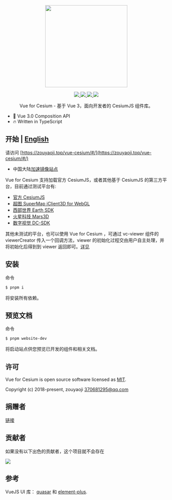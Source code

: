 <!--
 * @Author: zouyaoji@https://github.com/zouyaoji
 * @Date: 2021-04-29 16:12:05
 * @LastEditTime: 2022-12-08 22:12:41
 * @LastEditors: zouyaoji
 * @Description:
 * @FilePath: \vue-cesium@next\README.zh.md
-->
<p align="center">
  <img width="256px" src="https://zouyaoji.top/vue-cesium/images/vue-cesium-logo.svg">
</p>

<p align="center">
  <a href="https://github.com/zouyaoji/vue-cesium/actions/workflows/publish-npm.yml" target="_blank">
    <img src="https://img.shields.io/github/workflow/status/zouyaoji/vue-cesium/Publish%20to%20NPM%20registry?style=plastic">
  </a>
  <a href="https://www.npmjs.com/package/vue-cesium" target="_blank">
    <img src="https://img.shields.io/npm/v/vue-cesium/next?style=plastic">
  </a>
  <a href="https://npmcharts.com/compare/vue-cesium?minimal=true" target="_blank">
    <img src="https://img.shields.io/npm/dm/vue-cesium?style=plastic">
  </a>
  <a href="https://github.com/zouyaoji/vue-cesium/blob/dev/LICENSE" target="_blank">
    <img src="https://img.shields.io/github/license/zouyaoji/vue-cesium?style=plastic">
  </a>
  <!-- <a href="https://coveralls.io/github/zouyaoji/vue-cesium?branch=dev" target="_blank">
    <img src="https://img.shields.io/coveralls/github/zouyaoji/vue-cesium?style=plastic">
  </a> -->
  <br>
</p>

<p align="center">Vue for Cesium - 基于 Vue 3，面向开发者的 CesiumJS 组件库。</p>

- 💪 Vue 3.0 Composition API
- 🔥 Written in TypeScript

## 开始 | [English](./README.md)

请访问 [https://zouyaoji.top/vue-cesium/#/](https://zouyaoji.top/vue-cesium/#/)

- 中国大陆[加速镜像站点](https://vue-cesium.songluck.com)

Vue for Cesium 支持加载官方 CesiumJS，或者其他基于 CesiumJS 的第三方平台，目前通过测试平台有:

- [官方 CesiumJS](https://cesium.com/platform/cesiumjs/)
- [超图 SuperMap iClient3D for WebGL](http://support.supermap.com.cn:8090/webgl/web/index.html)
- [西部世界 Earth SDK](http://www.earthsdk.com/)
- [火星科技 Mars3D](http://mars3d.cn/)
- [数字视觉 DC-SDK](http://dc.dvgis.cn/#/index)

其他未测试的平台，也可以使用 Vue for Cesium ，可通过 vc-viewer 组件的 viewerCreator 传入一个回调方法，viewer 的初始化过程交由用户自主处理，并将初始化后得到到 viewer 返回即可。[详见](https://github.com/zouyaoji/vue-cesium/blob/dev/packages/components/viewer/src/useViewer.ts#L725)

## 安装

命令

```bash
$ pnpm i
```

将安装所有依赖。

## 预览文档

命令

```bash
$ pnpm website-dev
```

将启动站点供您预览已开发的组件和相关文档。

## 许可

Vue for Cesium is open source software licensed as
[MIT](https://github.com/zouyaoji/vue-cesium/blob/master/LICENSE).

Copyright (c) 2018-present, zouyaoji 370681295@qq.com

## 捐赠者

[链接](https://zouyaoji.top/vue-cesium/#/zh-CN/donations)

## 贡献者

如果没有以下出色的贡献者，这个项目就不会存在

<a href="https://github.com/zouyaoji/vue-cesium/graphs/contributors">
  <img src="https://contrib.rocks/image?repo=zouyaoji/vue-cesium" />
</a>

## 参考

VueJS UI 库： [quasar](https://github.com/quasarframework/quasar) 和 [element-plus](https://github.com/element-plus/element-plus).
